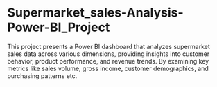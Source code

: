 # Supermarket_sales-Analysis-Power-BI_Project
This project presents a Power BI dashboard that analyzes supermarket sales data across various dimensions, providing insights into customer behavior, product performance, and revenue trends. By examining key metrics like sales volume, gross income, customer demographics, and purchasing patterns etc.
